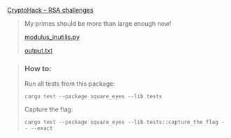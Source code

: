 [CryptoHack – RSA challenges](https://cryptohack.org/challenges/rsa/)

> My primes should be more than large enough now!
>
> [modulus\_inutilis.py](https://cryptohack.org/static/challenges/modulus_inutilis_d2e0022b0165d99403eafeb0bea01231.py)
>
> [output.txt](https://cryptohack.org/static/challenges/output_30cff153b7432055fc947fc5abdb57d3.txt)

> ### How to:
> Run all tests from this package:
>
>     cargo test --package square_eyes --lib tests
>
> Capture the flag:
>
>     cargo test --package square_eyes --lib tests::capture_the_flag -- --exact
